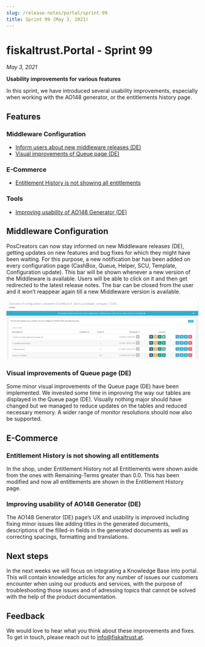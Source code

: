 ```yaml
---
slug: /release-notes/portal/sprint-99
title: Sprint 99 (May 3, 2021)
---
```


# fiskaltrust.Portal - Sprint 99
_May 3, 2021_

**Usability improvements for various features**

In this sprint, we have introduced several usability improvements, especially when working with the AO148 generator, or the entitlements history page.

## Features

### Middleware Configuration
- [Inform users about new middleware releases (DE)](#inform-users-about-new-middleware-releases-de)
- [Visual improvements of Queue page (DE)](#visual-improvements-of-queue-page-de)

### E-Commerce 
- [Entitlement History is not showing all entitlements](#entitlement-history-is-not-showing-all-entitlements)

### Tools
- [Improving usability of AO148 Generator (DE)](#improving-usability-of-ao148-generator-de)

## Middleware Configuration

PosCreators can now stay informed on new Middleware releases (DE), getting updates on new features and bug fixes for which they might have been waiting. For this purpose, a new notification bar has been added on every configuration page (CashBox, Queue, Helper, SCU, Template, Configuration update). This bar will be shown whenever a new version of the Middleware is available. Users will be able to click on it and then get redirected to the latest release notes. The bar can be closed from the user and it won’t reappear again till a new Middleware version is available.

![new-version-upates](images/sprint-99/new-version-upates.png)

### Visual improvements of Queue page (DE)
 
Some minor visual improvements of the Queue page (DE) have been implemented. We invested some time in improving the way our tables are displayed in the Queue page (DE). Visually nothing major should have changed but we managed to reduce updates on the tables and reduced necessary memory. A wider range of monitor resolutions should now also be supported. 


## E-Commerce

### Entitlement History is not showing all entitlements

In the shop, under Entitlement History not all Entitlements were shown aside from the ones with Remaining-Terms greater than 0.0. This has been modified and now all entitlements are shown in the Entitlement History page.

### Improving usability of AO148 Generator (DE)
 
The AO148 Generator (DE) page’s UX and usability is improved including fixing minor issues like adding titles in the generated documents, descriptions of the filled-in fields in the generated documents as well as correcting spacings, formatting and translations.


## Next steps
In the next weeks we will focus on integrating a Knowledge Base into portal. This will contain knowledge articles for any number of issues our customers encounter when using our products and services, with the purpose of troubleshooting those issues and of adressing topics that cannot be solved with the help of the product documentation.

## Feedback
We would love to hear what you think about these improvements and fixes. To get in touch, please reach out to [info@fiskaltrust.at](mailto:info@fiskaltrust.at).
